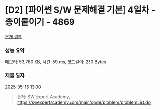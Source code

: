 # [D2] [파이썬 S/W 문제해결 기본] 4일차 - 종이붙이기 - 4869 

[문제 링크](https://swexpertacademy.com/main/code/problem/problemDetail.do?contestProbId=AWTQWhlqQWADFAVT) 

### 성능 요약

메모리: 53,760 KB, 시간: 59 ms, 코드길이: 230 Bytes

### 제출 일자

2025-05-15 13:00



> 출처: SW Expert Academy, https://swexpertacademy.com/main/code/problem/problemList.do